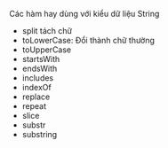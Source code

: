 Các hàm hay dùng với kiểu dữ liệu String 
 - split tách chữ
 - toLowerCase: Đổi thành chữ thường
 - toUpperCase 
 - startsWith
 - endsWith
 - includes
 - indexOf
 - replace
 - repeat
 - slice
 - substr
 - substring
 
